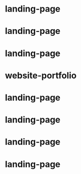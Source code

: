 # landing-page
# landing-page
# landing-page
# website-portfolio
# landing-page
# landing-page
# landing-page
# landing-page
